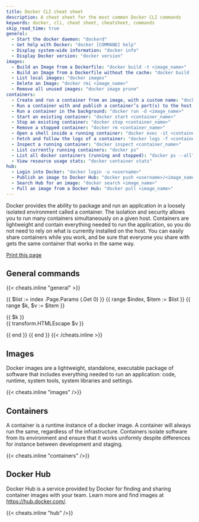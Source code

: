 ```yaml
---
title: Docker CLI cheat sheet
description: A cheat sheet for the most common Docker CLI commands
keywords: docker, cli, cheat sheet, cheatsheet, commands
skip_read_time: true
general:
  - Start the docker daemon: "dockerd"
  - Get help with Docker: "docker [COMMAND] help"
  - Display system-wide information: "docker info"
  - Display Docker version: "docker version"
images:
  - Build an Image from a Dockerfile: "docker build -t <image_name>"
  - Build an Image from a Dockerfile without the cache: "docker build -t <image_name> . –no-cache"
  - List local images: "docker images"
  - Delete an Image: "docker rmi <image_name>"
  - Remove all unused images: "docker image prune"
containers:
  - Create and run a container from an image, with a custom name: "docker run --name <container_name> <image_name>"
  - Run a container with and publish a container’s port(s) to the host: "docker run -p <host_port>:<container_port> <image_name>"
  - Run a container in the background: "docker run -d <image_name>"
  - Start an existing container: "docker start <container_name>"
  - Stop an existing container: "docker stop <container_name>"
  - Remove a stopped container: "docker rm <container_name>"
  - Open a shell inside a running container: "docker exec -it <container_name> sh"
  - Fetch and follow the logs of a container: "docker logs -f <container_name>"
  - Inspect a running container: "docker inspect <container_name>"
  - List currently running containers: "docker ps"
  - List all docker containers (running and stopped): "docker ps --all"
  - View resource usage stats: "docker container stats"
hub:
  - Login into Docker: "docker login -u <username>"
  - Publish an image to Docker Hub: "docker push <username>/<image_name>"
  - Search Hub for an image: "docker search <image_name>"
  - Pull an image from a Docker Hub: "docker pull <image_name>"
---
```


Docker provides the ability to package and run an application in a loosely
isolated environment called a container. The isolation and security allows you
to run many containers simultaneously on a given host. Containers are
lightweight and contain everything needed to run the application, so you do not
need to rely on what is currently installed on the host. You can easily share
containers while you work, and be sure that everyone you share with gets the
same container that works in the same way.

<a class="print:hidden" href="javascript:print();">Print this page</a>

## General commands

{{< cheats.inline "general" >}}

{{ $list := index .Page.Params (.Get 0) }}
{{ range $index, $item := $list }}
{{ range $k, $v := $item }}

<div class="p-2 border-b bg-gray-light-100 border-b-divider-light dark:bg-gray-dark-200 dark:border-b-divider-dark">
<span class="text-base text-gray-light dark:text-gray-dark">{{ $k }}</span>
<br>
<span class="font-mono">{{ transform.HTMLEscape $v }}</span>
</div>

{{ end }}
{{ end }}
{{< /cheats.inline >}}

## Images

Docker images are a lightweight, standalone, executable package
of software that includes everything needed to run an application:
code, runtime, system tools, system libraries and settings.

{{< cheats.inline "images" />}}

## Containers

A container is a runtime instance of a docker image. A container
will always run the same, regardless of the infrastructure.
Containers isolate software from its environment and ensure
that it works uniformly despite differences for instance between
development and staging.

{{< cheats.inline "containers" />}}

## Docker Hub

Docker Hub is a service provided by Docker for finding and sharing
container images with your team. Learn more and find images
at <https://hub.docker.com/>.

{{< cheats.inline "hub" />}}
